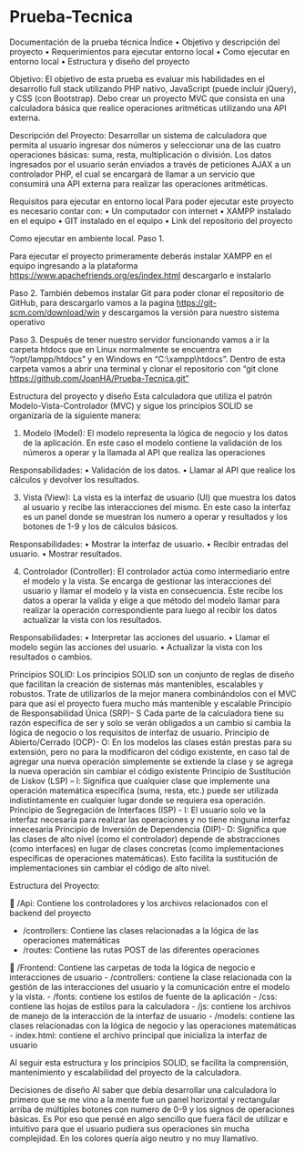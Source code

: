 # Prueba-Tecnica

Documentación de la prueba técnica
Índice
•	Objetivo y descripción del proyecto
•	Requerimientos para ejecutar entorno local
•	Como ejecutar en entorno local
•	Estructura y diseño del proyecto

Objetivo:
El objetivo de esta prueba es evaluar mis habilidades en el desarrollo full stack
utilizando PHP nativo, JavaScript (puede incluir jQuery), y CSS (con Bootstrap).
Debo crear un proyecto MVC que consista en una calculadora básica que
realice operaciones aritméticas utilizando una API externa.

Descripción del Proyecto:
Desarrollar un sistema de calculadora que permita al usuario ingresar dos
números y seleccionar una de las cuatro operaciones básicas: suma, resta,
multiplicación o división. Los datos ingresados por el usuario serán enviados a
través de peticiones AJAX a un controlador PHP, el cual se encargará de llamar a
un servicio que consumirá una API externa para realizar las operaciones
aritméticas.


Requisitos para ejecutar en entorno local
Para poder ejecutar este proyecto es necesario contar con:
•	Un computador con internet 
•	XAMPP instalado en el equipo
•	GIT instalado en el equipo
•	Link del repositorio del proyecto


Como ejecutar en ambiente local.
Paso 1. 

Para ejecutar el proyecto primeramente deberás instalar XAMPP en el equipo ingresando a la plataforma https://www.apachefriends.org/es/index.html descargarlo e instalarlo 

Paso 2.
También debemos instalar Git para poder clonar el repositorio de GitHub, para descargarlo vamos a la pagina https://git-scm.com/download/win y descargamos la versión para nuestro sistema operativo 

Paso 3.
Después de tener nuestro servidor funcionando vamos a ir la carpeta htdocs que en Linux normalmente se encuentra en “/opt/lampp/htdocs” y en Windows en “C:\xampp\htdocs”.
Dentro de esta carpeta vamos a abrir una terminal y clonar el repositorio con “git clone https://github.com/JoanHA/Prueba-Tecnica.git”


Estructura del proyecto y diseño 
Esta calculadora que utiliza el patrón Modelo-Vista-Controlador (MVC) y sigue los principios SOLID se organizaría de la siguiente manera:

1. Modelo (Model):
El modelo representa la lógica de negocio y los datos de la aplicación. En este caso el modelo contiene la validación de los números a operar y la llamada al API que realiza las operaciones

Responsabilidades:
  •	Validación de los datos.
  •	Llamar al API que realice los cálculos y devolver los resultados.

3. Vista (View):
La vista es la interfaz de usuario (UI) que muestra los datos al usuario y recibe las interacciones del mismo.  En este caso la interfaz es un panel donde se muestran los numero a operar y resultados y los botones de 1-9 y los de cálculos básicos.

Responsabilidades:
  •	Mostrar la interfaz de usuario.
  •	Recibir entradas del usuario.
  •	Mostrar resultados.

4. Controlador (Controller):
El controlador actúa como intermediario entre el modelo y la vista. Se encarga de gestionar las interacciones del usuario y llamar el modelo y la vista en consecuencia. Este recibe los datos a operar la valida y elige a que método del modelo llamar para realizar la operación correspondiente para luego al recibir los datos actualizar la vista con los resultados.

Responsabilidades:
  •	Interpretar las acciones del usuario.
  •	Llamar el modelo según las acciones del usuario.
  •	Actualizar la vista con los resultados o cambios.


Principios SOLID:
Los principios SOLID son un conjunto de reglas de diseño que facilitan la creación de sistemas más mantenibles, escalables y robustos. Trate de utilizarlos de la mejor manera combinándolos con el MVC para que así el proyecto fuera mucho más mantenible y escalable
 Principio de Responsabilidad Única (SRP)- S 
Cada parte de la calculadora tiene su razón especifica de ser y solo se verán obligados a un cambio si cambia la lógica de negocio o los requisitos de interfaz de usuario.
Principio de Abierto/Cerrado (OCP)- O:
En los modelos las clases están prestas para su extensión, pero no para la modificaron del código existente, en caso tal de agregar una nueva operación simplemente se extiende la clase y se agrega la nueva operación sin cambiar el código existente 
Principio de Sustitución de Liskov (LSP) – l:
Significa que cualquier clase que implemente una operación matemática específica (suma, resta, etc.) puede ser utilizada indistintamente en cualquier lugar donde se requiera esa operación.
Principio de Segregación de Interfaces (ISP) - I:
El usuario solo ve la interfaz necesaria para realizar las operaciones y no tiene ninguna interfaz innecesaria 
Principio de Inversión de Dependencia (DIP)- D:
Significa que las clases de alto nivel (como el controlador) depende de abstracciones (como interfaces) en lugar de clases concretas (como implementaciones específicas de operaciones matemáticas). Esto facilita la sustitución de implementaciones sin cambiar el código de alto nivel.

Estructura del Proyecto:

	/Api: Contiene los controladores y los archivos relacionados con el backend del proyecto
  -  /controllers: Contiene las clases relacionadas a la lógica de las operaciones matemáticas
  -  /routes:  Contiene las rutas POST de las diferentes operaciones

	/Frontend: Contiene las carpetas de toda la lógica de negocio e interacciones de usuario 
    - /controllers: contiene la clase relacionada con la gestión de las interacciones del usuario y la comunicación entre el modelo y la vista.
    - /fonts: contiene los estilos de fuente de la aplicación 
    - /css: contiene las hojas de estilos para la calculadora
    - /js: contiene los archivos de manejo de la interacción de la interfaz de usuario
    - /models: contiene las clases relacionadas con la lógica de negocio y las operaciones matemáticas
    - index.html: contiene el archivo principal que inicializa la interfaz de usuario

Al seguir esta estructura y los principios SOLID, se facilita la comprensión, mantenimiento y escalabilidad del proyecto de la calculadora.


Decisiones de diseño 
Al saber que debía desarrollar una calculadora lo primero que se me vino a la mente fue un panel horizontal y rectangular arriba de múltiples botones con numero de 0-9 y los signos de operaciones básicas. Es Por eso que pensé en algo sencillo que fuera fácil de utilizar e intuitivo para que el usuario pudiera sus operaciones sin mucha complejidad. En los colores quería algo neutro y no muy llamativo.

